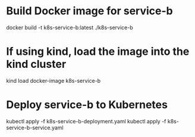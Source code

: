 # Build Docker image for service-b
docker build -t k8s-service-b:latest ./k8s-service-b

# If using kind, load the image into the kind cluster
kind load docker-image k8s-service-b

# Deploy service-b to Kubernetes
kubectl apply -f k8s-service-b-deployment.yaml
kubectl apply -f k8s-service-b-service.yaml
